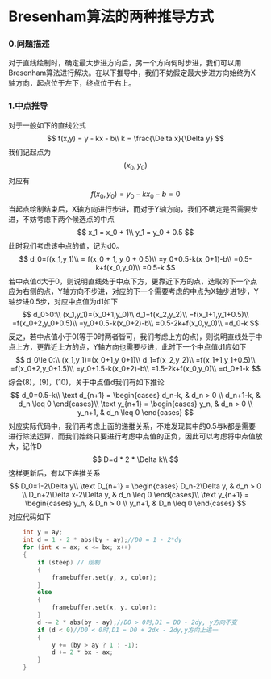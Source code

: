 # Bresenham算法的两种推导方式

### 0.问题描述

对于直线绘制时，确定最大步进方向后，另一个方向何时步进，我们可以用Bresenham算法进行解决。在以下推导中，我们不妨假定最大步进方向始终为X轴方向，起点位于左下，终点位于右上。

### 1.中点推导

对于一般如下的直线公式
$$
f(x,y) = y - kx - b\\
k = \frac{\Delta x}{\Delta y}
$$
我们记起点为
$$
(x_0,y_0)
$$
对应有
$$
f(x_0,y_0) = y_0 - kx_0 - b =0
$$
当起点绘制结束后，X轴方向进行步进，而对于Y轴方向，我们不确定是否需要步进，不妨考虑下两个候选点的中点
$$
x_1 = x_0 + 1\\
y_1 = y_0 + 0.5
$$
此时我们考虑该中点的值，记为d0。
$$
d_0=f(x_1,y_1)\\
= f(x_0 + 1, y_0 + 0.5)\\
=y_0+0.5-k(x_0+1)-b\\
=0.5-k+f(x_0,y_0)\\
=0.5-k
$$
若中点值d大于0，则说明直线处于中点下方，更靠近下方的点，选取的下一个点应为右侧的点，Y轴方向不步进，对应的下一个需要考虑的中点为X轴步进1步，Y轴步进0.5步，对应中点值为d1如下
$$
d_0>0:\\
(x_1,y_1)=(x_0+1,y_0)\\
d_1=f(x_2,y_2)\\
=f(x_1+1,y_1+0.5)\\
=f(x_0+2,y_0+0.5)\\
=y_0+0.5-k(x_0+2)-b\\
=0.5-2k+f(x_0,y_0)\\
=d_0-k
$$
反之，若中点值小于0(等于0时两者皆可，我们考虑上方的点)，则说明直线处于中点上方，更靠近上方的点，Y轴方向也需要步进，此时下一个中点值d1应如下
$$
d_0\le 0:\\
(x_1,y_1)=(x_0+1,y_0+1)\\
d_1=f(x_2,y_2)\\
=f(x_1+1,y_1+0.5)\\
=f(x_0+2,y_0+1.5)\\
=y_0+1.5-k(x_0+2)-b\\
=1.5-2k+f(x_0,y_0)\\
=d_0+1-k
$$
综合(8)，(9)，(10)，关于中点值d我们有如下推论
$$
d_0=0.5-k\\
\text d_{n+1} = 
\begin{cases}
d_n-k, & d_n > 0 \\
d_n+1-k, & d_n \leq 0
\end{cases}\\
\text y_{n+1} = 
\begin{cases}
y_n, & d_n > 0 \\
y_n+1, & d_n \leq 0
\end{cases}
$$
对应实际代码中，我们再考虑上面的递推关系，不难发现其中的0.5与k都是需要进行除法运算，而我们始终只要进行考虑中点值的正负，因此可以考虑将中点值放大，记作D
$$
D=d * 2 * \Delta k\\
$$
这样更新后，有以下递推关系
$$
D_0=1-2\Delta y\\
\text D_{n+1} = 
\begin{cases}
D_n-2\Delta y, & d_n > 0 \\
D_n+2\Delta x-2\Delta y, & d_n \leq 0
\end{cases}\\
\text y_{n+1} = 
\begin{cases}
y_n, & D_n > 0 \\
y_n+1, & D_n \leq 0
\end{cases}
$$
对应代码如下

```c++
    int y = ay;
    int d = 1 - 2 * abs(by - ay);//D0 = 1 - 2*dy
    for (int x = ax; x <= bx; x++)
    {
        if (steep) // 绘制
        {
            framebuffer.set(y, x, color);
        }
        else
        {
            framebuffer.set(x, y, color);
        }
        d -= 2 * abs(by - ay);//D0 > 0时,D1 = D0 - 2dy, y方向不变
        if (d < 0)//D0 < 0时,D1 = D0 + 2dx - 2dy,y方向上进一
        {
            y += (by > ay ? 1 : -1);
            d += 2 * bx - ax;
        }
    }
```


